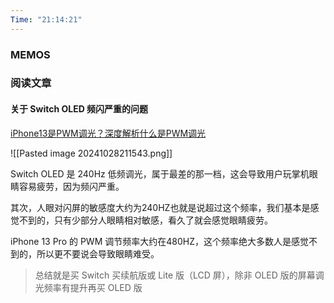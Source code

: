```yaml
---
Time: "21:14:21"
---
```


### MEMOS




### 阅读文章

#### 关于 Switch OLED 频闪严重的问题

[iPhone13是PWM调光？深度解析什么是PWM调光](https://www.abcydia.com/read-21122.html)

![[Pasted image 20241028211543.png]]

Switch OLED 是 240Hz 低频调光，属于最差的那一档，这会导致用户玩掌机眼睛容易疲劳，因为频闪严重。

其次，人眼对闪屏的敏感度大约为240HZ也就是说超过这个频率，我们基本是感觉不到的，只有少部分人眼睛相对敏感，看久了就会感觉眼睛疲劳。

iPhone 13 Pro 的 PWM 调节频率大约在480HZ，这个频率绝大多数人是感觉不到的，所以更不要说会导致眼睛难受。

> 总结就是买 Switch 买续航版或 Lite 版（LCD 屏），除非 OLED 版的屏幕调光频率有提升再买 OLED 版